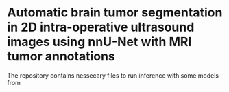# Automatic brain tumor segmentation in 2D intra-operative ultrasound images using nnU-Net with MRI tumor annotations

The repository contains nessecary files to run inference with some models from 
